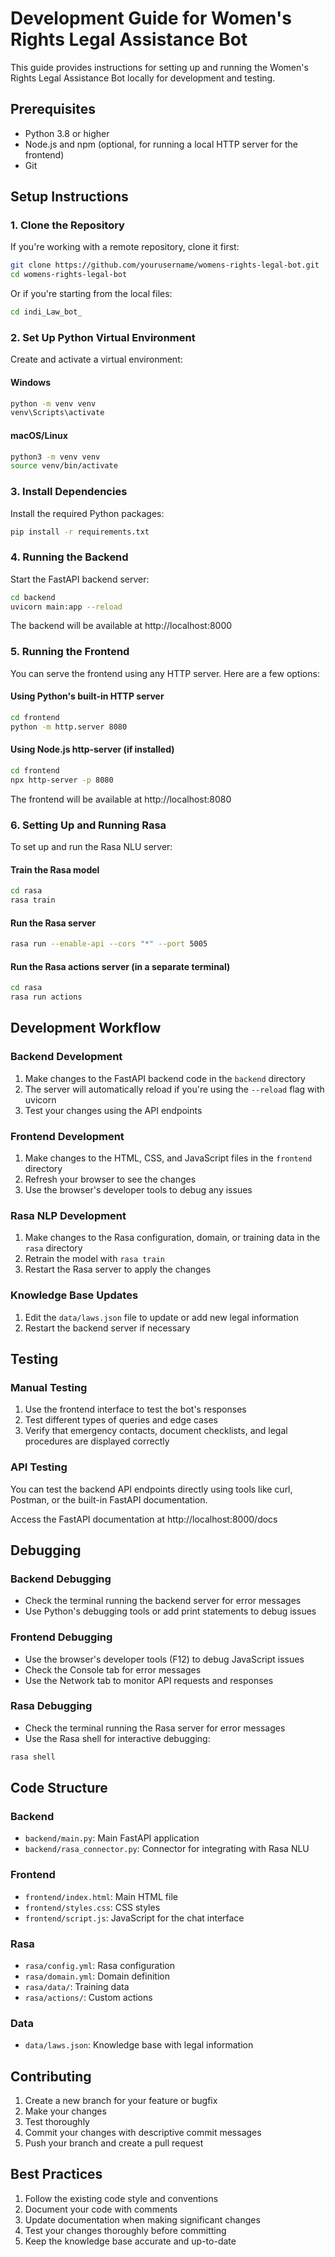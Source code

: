 # Development Guide for Women's Rights Legal Assistance Bot

This guide provides instructions for setting up and running the Women's Rights Legal Assistance Bot locally for development and testing.

## Prerequisites

- Python 3.8 or higher
- Node.js and npm (optional, for running a local HTTP server for the frontend)
- Git

## Setup Instructions

### 1. Clone the Repository

If you're working with a remote repository, clone it first:

```bash
git clone https://github.com/yourusername/womens-rights-legal-bot.git
cd womens-rights-legal-bot
```

Or if you're starting from the local files:

```bash
cd indi_Law_bot_
```

### 2. Set Up Python Virtual Environment

Create and activate a virtual environment:

#### Windows

```bash
python -m venv venv
venv\Scripts\activate
```

#### macOS/Linux

```bash
python3 -m venv venv
source venv/bin/activate
```

### 3. Install Dependencies

Install the required Python packages:

```bash
pip install -r requirements.txt
```

### 4. Running the Backend

Start the FastAPI backend server:

```bash
cd backend
uvicorn main:app --reload
```

The backend will be available at http://localhost:8000

### 5. Running the Frontend

You can serve the frontend using any HTTP server. Here are a few options:

#### Using Python's built-in HTTP server

```bash
cd frontend
python -m http.server 8080
```

#### Using Node.js http-server (if installed)

```bash
cd frontend
npx http-server -p 8080
```

The frontend will be available at http://localhost:8080

### 6. Setting Up and Running Rasa

To set up and run the Rasa NLU server:

#### Train the Rasa model

```bash
cd rasa
rasa train
```

#### Run the Rasa server

```bash
rasa run --enable-api --cors "*" --port 5005
```

#### Run the Rasa actions server (in a separate terminal)

```bash
cd rasa
rasa run actions
```

## Development Workflow

### Backend Development

1. Make changes to the FastAPI backend code in the `backend` directory
2. The server will automatically reload if you're using the `--reload` flag with uvicorn
3. Test your changes using the API endpoints

### Frontend Development

1. Make changes to the HTML, CSS, and JavaScript files in the `frontend` directory
2. Refresh your browser to see the changes
3. Use the browser's developer tools to debug any issues

### Rasa NLP Development

1. Make changes to the Rasa configuration, domain, or training data in the `rasa` directory
2. Retrain the model with `rasa train`
3. Restart the Rasa server to apply the changes

### Knowledge Base Updates

1. Edit the `data/laws.json` file to update or add new legal information
2. Restart the backend server if necessary

## Testing

### Manual Testing

1. Use the frontend interface to test the bot's responses
2. Test different types of queries and edge cases
3. Verify that emergency contacts, document checklists, and legal procedures are displayed correctly

### API Testing

You can test the backend API endpoints directly using tools like curl, Postman, or the built-in FastAPI documentation.

Access the FastAPI documentation at http://localhost:8000/docs

## Debugging

### Backend Debugging

- Check the terminal running the backend server for error messages
- Use Python's debugging tools or add print statements to debug issues

### Frontend Debugging

- Use the browser's developer tools (F12) to debug JavaScript issues
- Check the Console tab for error messages
- Use the Network tab to monitor API requests and responses

### Rasa Debugging

- Check the terminal running the Rasa server for error messages
- Use the Rasa shell for interactive debugging:

```bash
rasa shell
```

## Code Structure

### Backend

- `backend/main.py`: Main FastAPI application
- `backend/rasa_connector.py`: Connector for integrating with Rasa NLU

### Frontend

- `frontend/index.html`: Main HTML file
- `frontend/styles.css`: CSS styles
- `frontend/script.js`: JavaScript for the chat interface

### Rasa

- `rasa/config.yml`: Rasa configuration
- `rasa/domain.yml`: Domain definition
- `rasa/data/`: Training data
- `rasa/actions/`: Custom actions

### Data

- `data/laws.json`: Knowledge base with legal information

## Contributing

1. Create a new branch for your feature or bugfix
2. Make your changes
3. Test thoroughly
4. Commit your changes with descriptive commit messages
5. Push your branch and create a pull request

## Best Practices

1. Follow the existing code style and conventions
2. Document your code with comments
3. Update documentation when making significant changes
4. Test your changes thoroughly before committing
5. Keep the knowledge base accurate and up-to-date